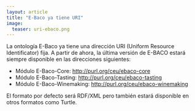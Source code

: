```yaml
---
layout: article
title: "E-Baco ya tiene URI"
image: 
  teaser: uri-ebaco.png
---
```


La ontología E-Baco ya tiene una dirección URI (Uniform Resource Identificator) fija. A partir de ahora, la última versión de E-BACO estará siempre disponible en las direcciones siguientes:

- Módulo E-Baco-Core: <http://purl.org/ceu/ebaco-core>
- Módulo E-Baco-Tasting: <http://purl.org/ceu/ebaco-tasting>
- Módulo E-Baco-Winemaking: <http://purl.org/ceu/ebaco-winemaking>

El formato por defecto será RDF/XML pero también estará disponible en otros formatos como Turtle.
